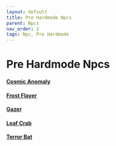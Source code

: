 ```yaml
---
layout: default
title: Pre Hardmode Npcs
parent: Npcs
nav_order: 2
tags: Npc, Pre Hardmode
---
```


# Pre Hardmode Npcs

#### [Cosmic Anomaly](https://koekmeneer.github.io/SupernovaMod/docs/npcs/pre-hardmode/cosmic_anomaly)
#### [Frost Flayer](https://koekmeneer.github.io/SupernovaMod/docs/npcs/pre-hardmode/frost_flayer)
#### [Gazer](https://koekmeneer.github.io/SupernovaMod/docs/npcs/pre-hardmode/gazer)
#### [Leaf Crab](https://koekmeneer.github.io/SupernovaMod/docs/npcs/pre-hardmode/leaf_crab)
#### [Terror Bat](https://koekmeneer.github.io/SupernovaMod/docs/npcs/pre-hardmode/terror_bat)